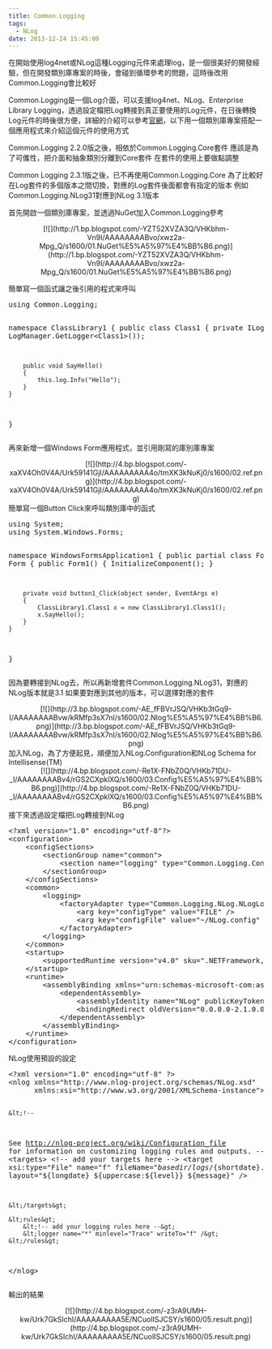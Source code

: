 ```yaml
---
title: Common.Logging
tags:
  - NLog
date: 2013-12-24 15:45:00
---
```


在開始使用log4net或NLog這種Logging元件來處理log，是一個很美好的開發經驗，但在開發類別庫專案的時後，會碰到循環參考的問題，這時後改用Common.Logging會比較好

Common.Logging是一個Log介面，可以支援log4net、NLog、Enterprise Library Logging，透過設定檔把Log轉接到真正要使用的Log元件，在日後轉換Log元件的時後很方便，詳細的介紹可以參考[官網](http://netcommon.sourceforge.net/)，以下用一個類別庫專案搭配一個應用程式來介紹這個元件的使用方式

Common.Logging 2.2.0版之後，相依於Common.Logging.Core套件
應該是為了可儶性，把介面和抽象類別分離到Core套件
在套件的使用上要做點調整

Common Logging 2.3.1版之後，已不再使用Common.Logging.Core
為了比較好在Log套件的多個版本之間切換，對應的Log套件後面都會有指定的版本
例如Common.Logging.NLog31對應到NLog 3.1版本

首先開啟一個類別庫專案，並透過NuGet加入Common.Logging參考
<div class="separator" style="clear: both; text-align: center;"></div><div class="separator" style="clear: both; text-align: center;"></div><div class="separator" style="clear: both; text-align: center;">[![](http://1.bp.blogspot.com/-YZT52XVZA3Q/VHKbhm-Vn9I/AAAAAAAABvo/xwz2a-Mpg_Q/s1600/01.NuGet%E5%A5%97%E4%BB%B6.png)](http://1.bp.blogspot.com/-YZT52XVZA3Q/VHKbhm-Vn9I/AAAAAAAABvo/xwz2a-Mpg_Q/s1600/01.NuGet%E5%A5%97%E4%BB%B6.png)</div>

簡單寫一個函式讓之後引用的程式來呼叫
<div><pre class="brush:csharp">using Common.Logging;

namespace ClassLibrary1
{
    public class Class1
    {
        private ILog log = LogManager.GetLogger&lt;Class1&gt;());

        public void SayHello()
        {
            this.log.Info("Hello");
        }
    }
}
</pre></div>
再來新增一個Windows Form應用程式，並引用剛寫的庫別庫專案
<div class="separator" style="clear: both; text-align: center;">[![](http://4.bp.blogspot.com/-xaXV4Oh0V4A/Urk59141GjI/AAAAAAAAA4o/tmXK3kNuKj0/s1600/02.ref.png)](http://4.bp.blogspot.com/-xaXV4Oh0V4A/Urk59141GjI/AAAAAAAAA4o/tmXK3kNuKj0/s1600/02.ref.png)</div>
簡單寫一個Button Click來呼叫類別庫中的函式
<div><pre class="brush:csharp">using System;
using System.Windows.Forms;

namespace WindowsFormsApplication1
{
    public partial class Form1 : Form
    {
        public Form1()
        {
            InitializeComponent();
        }

        private void button1_Click(object sender, EventArgs e)
        {
            ClassLibrary1.Class1 x = new ClassLibrary1.Class1();
            x.SayHello();
        }
    }
}
</pre></div>
因為要轉接到NLog去，所以再新增套件Common.Logging.NLog31，對應的NLog版本就是3.1
如果要對應到其他的版本，可以選擇對應的套件
<div class="separator" style="clear: both; text-align: center;"></div><div class="separator" style="clear: both; text-align: center;">[![](http://3.bp.blogspot.com/-AE_fFBVrJSQ/VHKb3tGq9-I/AAAAAAAABvw/kRMfp3sX7nI/s1600/02.Nlog%E5%A5%97%E4%BB%B6.png)](http://3.bp.blogspot.com/-AE_fFBVrJSQ/VHKb3tGq9-I/AAAAAAAABvw/kRMfp3sX7nI/s1600/02.Nlog%E5%A5%97%E4%BB%B6.png)</div>
加入NLog，為了方便起見，順便加入NLog.Configuration和NLog Schema for Intellisense(TM)
<div class="separator" style="clear: both; text-align: center;"></div><div class="separator" style="clear: both; text-align: center;">[![](http://4.bp.blogspot.com/-Re1X-FNbZ0Q/VHKb71DU-_I/AAAAAAAABv4/rGS2CXpklXQ/s1600/03.Config%E5%A5%97%E4%BB%B6.png)](http://4.bp.blogspot.com/-Re1X-FNbZ0Q/VHKb71DU-_I/AAAAAAAABv4/rGS2CXpklXQ/s1600/03.Config%E5%A5%97%E4%BB%B6.png)</div>
接下來透過設定檔把Log轉接到NLog

<div><pre class="brush:xml">&lt;?xml version="1.0" encoding="utf-8"?&gt;
&lt;configuration&gt;
    &lt;configSections&gt;
        &lt;sectionGroup name="common"&gt;
            &lt;section name="logging" type="Common.Logging.ConfigurationSectionHandler, Common.Logging"/&gt;
        &lt;/sectionGroup&gt;
    &lt;/configSections&gt;
    &lt;common&gt;
        &lt;logging&gt;
            &lt;factoryAdapter type="Common.Logging.NLog.NLogLoggerFactoryAdapter, Common.Logging.NLog31"&gt;
                &lt;arg key="configType" value="FILE" /&gt;
                &lt;arg key="configFile" value="~/NLog.config" /&gt;
            &lt;/factoryAdapter&gt;
        &lt;/logging&gt;
    &lt;/common&gt;
    &lt;startup&gt;
        &lt;supportedRuntime version="v4.0" sku=".NETFramework,Version=v4.5" /&gt;
    &lt;/startup&gt;
    &lt;runtime&gt;
        &lt;assemblyBinding xmlns="urn:schemas-microsoft-com:asm.v1"&gt;
            &lt;dependentAssembly&gt;
                &lt;assemblyIdentity name="NLog" publicKeyToken="5120e14c03d0593c" culture="neutral" /&gt;
                &lt;bindingRedirect oldVersion="0.0.0.0-2.1.0.0" newVersion="2.1.0.0" /&gt;
            &lt;/dependentAssembly&gt;
        &lt;/assemblyBinding&gt;
    &lt;/runtime&gt;
&lt;/configuration&gt;
</pre></div>NLog使用預設的設定

<div><pre class="brush:xml">&lt;?xml version="1.0" encoding="utf-8" ?&gt;
&lt;nlog xmlns="http://www.nlog-project.org/schemas/NLog.xsd"
      xmlns:xsi="http://www.w3.org/2001/XMLSchema-instance"&gt;

    &lt;!-- 
  See http://nlog-project.org/wiki/Configuration_file 
  for information on customizing logging rules and outputs.
   --&gt;
    &lt;targets&gt;
        &lt;!-- add your targets here --&gt;
        &lt;target xsi:type="File" name="f" fileName="${basedir}/logs/${shortdate}.log"
                layout="${longdate} ${uppercase:${level}} ${message}" /&gt;

    &lt;/targets&gt;

    &lt;rules&gt;
        &lt;!-- add your logging rules here --&gt;
        &lt;logger name="*" minlevel="Trace" writeTo="f" /&gt;
    &lt;/rules&gt;
&lt;/nlog&gt;
</pre></div>輸出的結果
<div class="separator" style="clear: both; text-align: center;">[![](http://4.bp.blogspot.com/-z3rA9UMH-kw/Urk7GkSlchI/AAAAAAAAA5E/NCuolISJCSY/s1600/05.result.png)](http://4.bp.blogspot.com/-z3rA9UMH-kw/Urk7GkSlchI/AAAAAAAAA5E/NCuolISJCSY/s1600/05.result.png)</div>